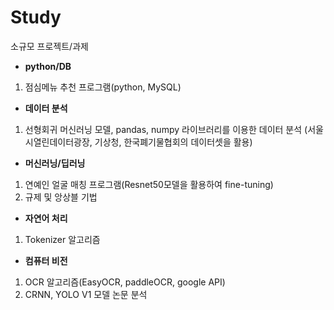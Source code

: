 # Study
소규모 프로젝트/과제


- **python/DB**
1) 점심메뉴 추천 프로그램(python, MySQL)
- **데이터 분석**
1) 선형회귀 머신러닝 모델, pandas, numpy 라이브러리를 이용한 데이터 분석
   (서울시열린데이터광장, 기상청, 한국폐기물협회의 데이터셋을 활용)
- **머신러닝/딥러닝**
1) 연예인 얼굴 매칭 프로그램(Resnet50모델을 활용하여 fine-tuning)
2) 규제 및 앙상블 기법
- **자연어 처리**
1) Tokenizer 알고리즘
- **컴퓨터 비전**
1) OCR 알고리즘(EasyOCR, paddleOCR, google API)
2) CRNN, YOLO V1 모델 논문 분석
